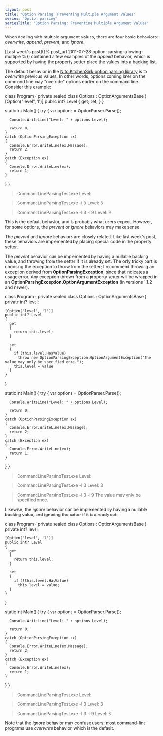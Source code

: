 ```yaml
---
layout: post
title: "Option Parsing: Preventing Multiple Argument Values"
series: "Option parsing"
seriesTitle: "Option Parsing: Preventing Multiple Argument Values"
---
```

When dealing with multiple argument values, there are four basic behaviors: _overwrite_, _append_, _prevent_, and _ignore_.



[Last week's post]({% post_url 2011-07-28-option-parsing-allowing-multiple %}) contained a few examples of the _append_ behavior, which is supported by having the property setter place the values into a backing list.



The default behavior in the [Nito.KitchenSink option parsing library](http://nuget.org/List/Packages/Nito.KitchenSink.OptionParsing) is to _overwrite_ previous values. In other words, options coming later on the command line may "override" options earlier on the command line. Consider this example:




class Program
{
  private sealed class Options : OptionArgumentsBase
  {
    [Option("level", 'l')]
    public int? Level { get; set; }
  }

  static int Main()
  {
    try
    {
      var options = OptionParser.Parse<Options>();

      Console.WriteLine("Level: " + options.Level);

      return 0;
    }
    catch (OptionParsingException ex)
    {
      Console.Error.WriteLine(ex.Message);
      return 2;
    }
    catch (Exception ex)
    {
      Console.Error.WriteLine(ex);
      return 1;
    }
  }
}



> CommandLineParsingTest.exe
Level:

> CommandLineParsingTest.exe -l 3
Level: 3

> CommandLineParsingTest.exe -l 3 -l 9
Level: 9


This is the default behavior, and is probably what users expect. However, for some options, the _prevent_ or _ignore_ behaviors may make sense.



The _prevent_ and _ignore_ behaviors are closely related. Like last week's post, these behaviors are implemented by placing special code in the property setter.



The _prevent_ behavior can be implemented by having a nullable backing value, and throwing from the setter if it is already set. The only tricky part is choosing the exception to throw from the setter; I recommend throwing an exception derived from **OptionParsingException**, since that indicates a usage error. Any exception thrown from a property setter will be wrapped in an **OptionParsingException.OptionArgumentException** (in versions 1.1.2 and newer).




class Program
{
  private sealed class Options : OptionArgumentsBase
  {
    private int? level;

    [Option("level", 'l')]
    public int? Level
    {
      get
      {
        return this.level;
      }

      set
      {
        if (this.level.HasValue)
          throw new OptionParsingException.OptionArgumentException("The value may only be specified once.");
        this.level = value;
      }
    }
  }

  static int Main()
  {
    try
    {
      var options = OptionParser.Parse<Options>();

      Console.WriteLine("Level: " + options.Level);

      return 0;
    }
    catch (OptionParsingException ex)
    {
      Console.Error.WriteLine(ex.Message);
      return 2;
    }
    catch (Exception ex)
    {
      Console.Error.WriteLine(ex);
      return 1;
    }
  }
}



> CommandLineParsingTest.exe
Level:

> CommandLineParsingTest.exe -l 3
Level: 3

> CommandLineParsingTest.exe -l 3 -l 9
The value may only be specified once.


Likewise, the _ignore_ behavior can be implemented by having a nullable backing value, and ignoring the setter if it is already set:




class Program
{
  private sealed class Options : OptionArgumentsBase
  {
    private int? level;

    [Option("level", 'l')]
    public int? Level
    {
      get
      {
        return this.level;
      }

      set
      {
        if (!this.level.HasValue)
          this.level = value;
      }
    }
  }

  static int Main()
  {
    try
    {
      var options = OptionParser.Parse<Options>();

      Console.WriteLine("Level: " + options.Level);

      return 0;
    }
    catch (OptionParsingException ex)
    {
      Console.Error.WriteLine(ex.Message);
      return 2;
    }
    catch (Exception ex)
    {
      Console.Error.WriteLine(ex);
      return 1;
    }
  }
}



> CommandLineParsingTest.exe
Level:

> CommandLineParsingTest.exe -l 3
Level: 3

> CommandLineParsingTest.exe -l 3 -l 9
Level: 3


Note that the _ignore_ behavior may confuse users; most command-line programs use _overwrite_ behavior, which is the default.

